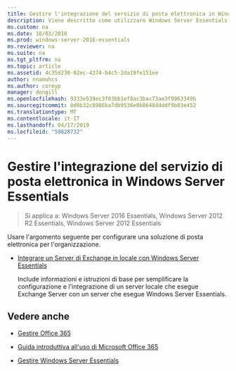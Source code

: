 ```yaml
---
title: Gestire l'integrazione del servizio di posta elettronica in Windows Server Essentials
description: Viene descritto come utilizzare Windows Server Essentials
ms.custom: na
ms.date: 10/03/2016
ms.prod: windows-server-2016-essentials
ms.reviewer: na
ms.suite: na
ms.tgt_pltfrm: na
ms.topic: article
ms.assetid: 4c35d230-02ec-4374-b4c5-2da19fe151ee
author: nnamuhcs
ms.author: coreyp
manager: dongill
ms.openlocfilehash: 9333e539ec3f03bb1ef8ac3bac73ae3f9963349b
ms.sourcegitcommit: 0d0b32c8986ba7db9536e0b8648d4ddf9b03e452
ms.translationtype: MT
ms.contentlocale: it-IT
ms.lasthandoff: 04/17/2019
ms.locfileid: "59828732"
---
```

# <a name="manage-email-service-integration-in-windows-server-essentials"></a>Gestire l'integrazione del servizio di posta elettronica in Windows Server Essentials

>Si applica a: Windows Server 2016 Essentials, Windows Server 2012 R2 Essentials, Windows Server 2012 Essentials

Usare l'argomento seguente per configurare una soluzione di posta elettronica per l'organizzazione.  
  
-   [Integrare un Server di Exchange in locale con Windows Server Essentials](Integrate-an-On-Premises-Exchange-Server-with-Windows-Server-Essentials.md)  
  
     Include informazioni e istruzioni di base per semplificare la configurazione e l'integrazione di un server locale che esegue Exchange Server con un server che esegue Windows Server Essentials.  
  
## <a name="see-also"></a>Vedere anche  
  
-   [Gestire Office 365](Manage-Office-365-in-Windows-Server-Essentials.md)  
  
-   [Guida introduttiva all'uso di Microsoft Office 365](../use/Quick-Start-Guide-to-Using-Microsoft-Office-365-with-Windows-Server-Essentials.md)  
  
-   [Gestire Windows Server Essentials](Manage-Windows-Server-Essentials.md)